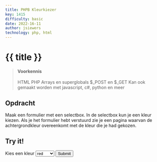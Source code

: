 ```yaml
---
title: PHPB Kleurkiezer
key: 1415
difficulty: basic
date: 2022-16-11
author: jsiewers
technology: php, html
---
```



# {{ title }}

> #### Voorkennis
> HTML
> PHP Arrays en superglobals $_POST en $_GET
> Kan ook gemaakt worden met javascript, c#, python en meer


## Opdracht
Maak een formulier met een selectbox. In de selectbox kun je een kleur kiezen. Als je het formulier hebt verstuurd zie je een pagina waarvan de achtergrondkleur overeenkomt met de kleur die je had gekozen.

## Try it!
<div class="html">
    <form action="https://static.edutorial.nl/php/color_background.php" method="post">
        <label for="kleur">Kies een kleur</label>
        <select name="kleur">
            <option>red</option>
            <option>blue</option>
            <option>yellow</option>
            <option>pink</option>
        </select>
        <input type="submit">
    </form>
</div>

